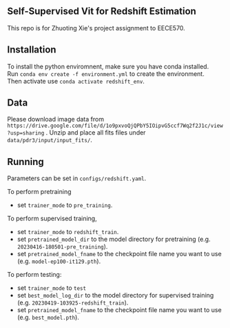 ## Self-Supervised Vit for Redshift Estimation
This repo is for Zhuoting Xie's project assignment to EECE570.

## Installation
To install the python enviromnent, make sure you have conda installed. \
Run `conda env create -f environment.yml` to create the environment. \
Then activate use `conda activate redshift_env`.

## Data
Please download image data from `https://drive.google.com/file/d/1o9pxvoQjQPbY5IOipvG5ccf7Wq2f2J1c/view?usp=sharing` . Unzip and place all fits files under `data/pdr3/input/input_fits/`.

## Running
Parameters can be set in `configs/redshift.yaml`.

To perform pretraining
- set `trainer_mode` to `pre_training`.

To perform supervised training, 
- set `trainer_mode` to `redshift_train`.
- set `pretrained_model_dir` to the model directory for pretraining (e.g. `20230416-180501-pre_training`).
- set `pretrained_model_fname` to the checkpoint file name you want to use (e.g. `model-ep100-it129.pth`).

To perform testing:
- set `trainer_mode` to `test`
- set `best_model_log_dir` to the model directory for supervised training (e.g. `20230419-103925-redshift_train`).
- set `pretrained_model_fname` to the checkpoint file name you want to use (e.g. `best_model.pth`).
